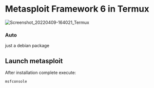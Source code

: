 # Metasploit Framework 6 in Termux

![Screenshot_20220409-164021_Termux](https://user-images.githubusercontent.com/62318734/162569343-53148f35-7bc4-4fa8-a3c2-feae7977b163.png)


### Auto
   just a debian package 


## Launch metasploit
After installation complete execute:
```bash
msfconsole
